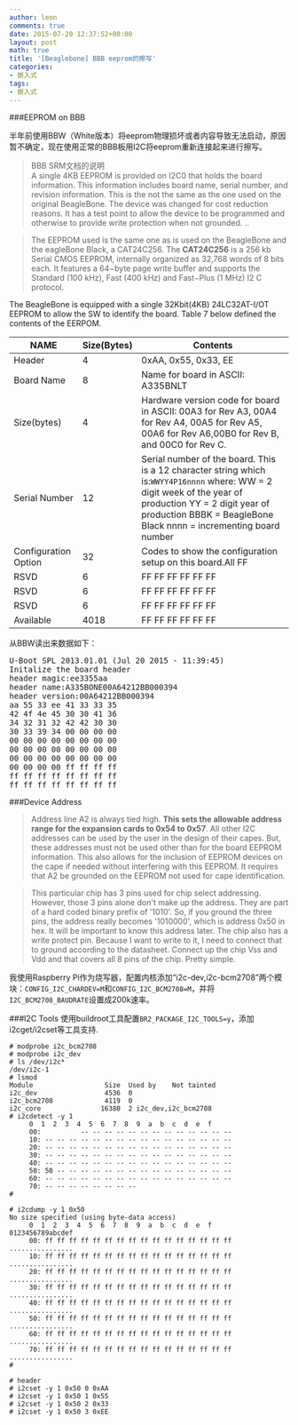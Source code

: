 ```yaml
---
author: leon
comments: true
date: 2015-07-20 12:37:52+00:00
layout: post
math: true
title: '[Beaglebone] BBB eeprom的擦写' 
categories:
- 嵌入式
tags:
- 嵌入式
---
```



###EEPROM on BBB

半年前使用BBW（White版本）将eeprom物理损坏或者内容导致无法启动，原因暂不确定，现在使用正常的BBB板用I2C将eeprom重新连接起来进行擦写。

> BBB SRM文档的说明  
> A single 4KB EEPROM is provided on I2C0 that holds the board information. This information includes board name, serial number, and revision information. This is the not the same as the one used on the original BeagleBone. The device was changed for cost reduction reasons. It has a test point to allow the device to be programmed and otherwise to provide write protection when not grounded.
> ..


> The EEPROM used is the same one as is used on the BeagleBone and the eagleBone Black, a CAT24C256. The **CAT24C256** is a 256 kb Serial CMOS EEPROM, internally organized as 32,768 words of 8 bits each. It features a 64−byte page write buffer and supports the Standard (100 kHz), Fast (400 kHz) and Fast−Plus (1 MHz) I2 C protocol.
 

The BeagleBone is equipped with a single 32Kbit(4KB) 24LC32AT-I/OT EEPROM to allow the SW to identify the board. Table 7 below defined the contents of the EERPOM.

| NAME                | Size(Bytes) | Contents |
|---------------------|-------------|----------|
|Header               |4            | 0xAA, 0x55, 0x33, EE|
|Board Name           |8            | Name for board in ASCII: A335BNLT|
|Size(bytes)          |4            | Hardware version code for board in ASCII: 00A3 for Rev A3, 00A4 for Rev A4, 00A5 for Rev A5, 00A6 for Rev A6,00B0 for Rev B, and 00C0 for Rev C.|
|Serial Number        |12           | Serial number of the board. This is a 12 character string which is:`WWYY4P16nnnn` where: WW = 2 digit week of the year of production YY = 2 digit year of production BBBK = BeagleBone Black nnnn = incrementing board number|
|Configuration Option |32           | Codes to show the configuration setup on this board.All FF |
|RSVD                 |6            | FF FF FF FF FF FF|
|RSVD                 |6            | FF FF FF FF FF FF|
|RSVD                 |6            | FF FF FF FF FF FF|
|Available            |4018         | FF FF FF FF FF FF|


从BBW读出来数据如下：  

<pre>
U-Boot SPL 2013.01.01 (Jul 20 2015 - 11:39:45)
Initalize the board header
header magic:ee3355aa
header name:A335BONE00A64212BB000394
header version:00A64212BB000394
aa 55 33 ee 41 33 33 35 
42 4f 4e 45 30 30 41 36 
34 32 31 32 42 42 30 30 
30 33 39 34 00 00 00 00 
00 00 00 00 00 00 00 00 
00 00 00 00 00 00 00 00 
00 00 00 00 00 00 00 00 
00 00 00 00 ff ff ff ff 
ff ff ff ff ff ff ff ff 
ff ff ff ff ff ff ff ff 
</pre>

###Device Address

> Address line A2 is always tied high. **This sets the allowable address range for the expansion cards to 0x54 to 0x57**. All other I2C addresses can be used by the user in the design of their capes. But, these addresses must not be used other than for the board EEPROM information. This also allows for the inclusion of EEPROM devices on the cape if needed without interfering with this EEPROM. It requires that A2 be grounded on the EEPROM not used for cape identification.

> This particular chip has 3 pins used for chip select addressing. However, those 3 pins alone don't make up the address. They are part of a hard coded binary prefix of '1010'. So, if you ground the three pins, the address really becomes '1010000', which is address 0x50 in hex. It will be important to know this address later. The chip also has a write protect pin. Because I want to write to it, I need to connect that to ground according to the datasheet. Connect up the chip Vss and Vdd and that covers all 8 pins of the chip. Pretty simple.

我使用Raspberry Pi作为烧写器，配置内核添加“i2c-dev,i2c-bcm2708”两个模块：`CONFIG_I2C_CHARDEV=M`和`CONFIG_I2C_BCM2708=M`，并将`I2C_BCM2708_BAUDRATE`设置成200k速率。

###I2C Tools
使用buildroot工具配置`BR2_PACKAGE_I2C_TOOLS=y`，添加i2cget/i2cset等工具支持.

```
# modprobe i2c_bcm2708
# modprobe i2c_dev
# ls /dev/i2c*
/dev/i2c-1
# lsmod
Module                  Size  Used by    Not tainted
i2c_dev                 4536  0 
i2c_bcm2708             4119  0 
i2c_core               16380  2 i2c_dev,i2c_bcm2708
# i2cdetect -y 1
     0  1  2  3  4  5  6  7  8  9  a  b  c  d  e  f
	 00:          -- -- -- -- -- -- -- -- -- -- -- -- -- 
	 10: -- -- -- -- -- -- -- -- -- -- -- -- -- -- -- -- 
	 20: -- -- -- -- -- -- -- -- -- -- -- -- -- -- -- -- 
	 30: -- -- -- -- -- -- -- -- -- -- -- -- -- -- -- -- 
	 40: -- -- -- -- -- -- -- -- -- -- -- -- -- -- -- -- 
	 50: 50 -- -- -- -- -- -- -- -- -- -- -- -- -- -- -- 
	 60: -- -- -- -- -- -- -- -- -- -- -- -- -- -- -- -- 
	 70: -- -- -- -- -- -- -- --                         
# 

# i2cdump -y 1 0x50
No size specified (using byte-data access)
     0  1  2  3  4  5  6  7  8  9  a  b  c  d  e  f    0123456789abcdef
	 00: ff ff ff ff ff ff ff ff ff ff ff ff ff ff ff ff    ................
	 10: ff ff ff ff ff ff ff ff ff ff ff ff ff ff ff ff    ................
	 20: ff ff ff ff ff ff ff ff ff ff ff ff ff ff ff ff    ................
	 30: ff ff ff ff ff ff ff ff ff ff ff ff ff ff ff ff    ................
	 40: ff ff ff ff ff ff ff ff ff ff ff ff ff ff ff ff    ................
	 50: ff ff ff ff ff ff ff ff ff ff ff ff ff ff ff ff    ................
	 60: ff ff ff ff ff ff ff ff ff ff ff ff ff ff ff ff    ................
	 70: ff ff ff ff ff ff ff ff ff ff ff ff ff ff ff ff    ................
# 

# header
# i2cset -y 1 0x50 0 0xAA
# i2cset -y 1 0x50 1 0x55
# i2cset -y 1 0x50 2 0x33
# i2cset -y 1 0x50 3 0xEE
```

